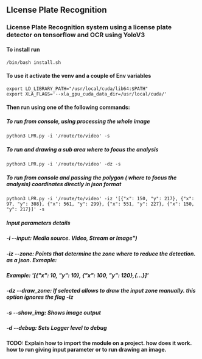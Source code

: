 ## LIcense Plate Recognition
### License Plate Recognition system using a license plate detector on tensorflow and OCR using YoloV3

#### To install run
```/bin/bash install.sh```

#### To use it activate the venv and a couple of Env variables
```source lpr_venv/bin/activate
export LD_LIBRARY_PATH="/usr/local/cuda/lib64:$PATH"
export XLA_FLAGS='--xla_gpu_cuda_data_dir=/usr/local/cuda/'
```

#### Then run using one of the following commands:
##### To run from console, using processing the whole image
```python3 LPR.py -i '/route/to/video' -s```
##### To run and drawing a sub area where to focus the analysis
```python3 LPR.py -i '/route/to/video' -dz -s```
##### To run from console and passing the polygon ( where to focus the analysis) coordinates directly in json format
```python3 LPR.py -i '/route/to/video' -iz '[{"x": 150, "y": 217}, {"x": 97, "y": 308}, {"x": 561, "y": 299}, {"x": 551, "y": 227}, {"x": 150, "y": 217}]' -s```

##### Input parameters details
##### -i --input: Media source. Video, Stream or Image")
##### -iz --zone: Points that determine the zone where to reduce the detection. as a json. Exmaple: 
#####                                                      Example: '[{"x": 10, "y": 10}, {"x": 100, "y": 120},{...}]'
##### -dz --draw_zone: If selected allows to draw the input zone manually. this option ignores the flag -iz
##### -s --show_img: Shows image output
##### -d --debug: Sets Logger level to debug

#### TODO: Explain how to import the module on a project. how does it work. how to run giving input parameter or to run drawing an image. 

